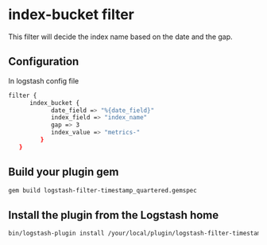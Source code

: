 # index-bucket filter

This filter will decide the index name based on the date and the gap.

## Configuration
In logstash config file
```sh
filter {
      index_bucket {
  			date_field => "%{date_field}"
  			index_field => "index_name"
  			gap => 3
  			index_value => "metrics-"
    	 }
   }
```

## Build your plugin gem
```sh
gem build logstash-filter-timestamp_quartered.gemspec
```

## Install the plugin from the Logstash home
```sh
bin/logstash-plugin install /your/local/plugin/logstash-filter-timestamp_quartered-0.1.0.gem
```